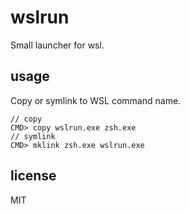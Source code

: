 # wslrun

Small launcher for wsl.

## usage

Copy or symlink to WSL command name.

```
// copy
CMD> copy wslrun.exe zsh.exe
// symlink
CMD> mklink zsh.exe wslrun.exe
```

## license

MIT